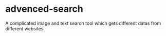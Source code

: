 # advenced-search
A complicated image and text search tool which gets different datas from different websites.
